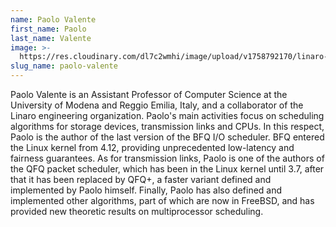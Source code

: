 ```yaml
---
name: Paolo Valente
first_name: Paolo
last_name: Valente
image: >-
  https://res.cloudinary.com/dl7c2wmhi/image/upload/v1758792170/linaro-website/images/author/paolo
slug_name: paolo-valente
---
```


Paolo Valente is an Assistant Professor of Computer Science at the University of Modena and Reggio Emilia, Italy, and a collaborator of the Linaro engineering organization. Paolo's main activities focus on scheduling algorithms for storage devices, transmission links and CPUs. In this respect, Paolo is the author of the last version of the BFQ I/O scheduler. BFQ entered the Linux kernel from 4.12, providing unprecedented low-latency and fairness guarantees. As for transmission links, Paolo is one of the authors of the QFQ packet scheduler, which has been in the Linux kernel until 3.7, after that it has been replaced by QFQ+, a faster variant defined and implemented by Paolo himself. Finally, Paolo has also defined and implemented other algorithms, part of which are now in FreeBSD, and has provided new theoretic results on multiprocessor scheduling.
